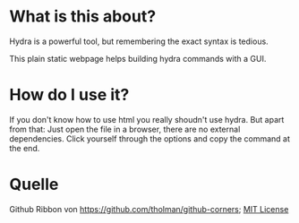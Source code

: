 # What is this about?
Hydra is a powerful tool, but remembering the exact syntax is tedious.

This plain static webpage helps building hydra commands with a GUI.

# How do I use it?
If you don't know how to use html you really shoudn't use hydra.
But apart from that: Just open the file in a browser, there are no external dependencies.
Click yourself through the options and copy the command at the end.

# Quelle
Github Ribbon von https://github.com/tholman/github-corners; [MIT License](https://github.com/tholman/github-corners/blob/master/license.md)